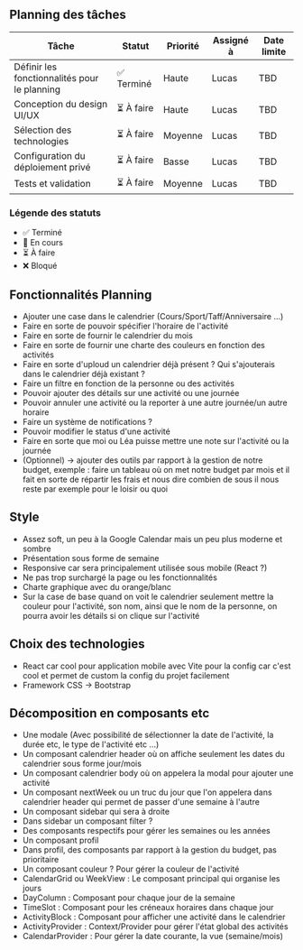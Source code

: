 ## Planning des tâches

| Tâche | Statut | Priorité | Assigné à | Date limite |
|-------|--------|----------|-----------|-------------|
| Définir les fonctionnalités pour le planning | ✅ Terminé | Haute | Lucas | TBD |
| Conception du design UI/UX | ⏳ À faire | Haute | Lucas | TBD |
| Sélection des technologies | ⏳ À faire | Moyenne | Lucas | TBD |
| Configuration du déploiement privé | ⏳ À faire | Basse | Lucas | TBD |
| Tests et validation | ⏳ À faire | Moyenne | Lucas | TBD |

### Légende des statuts
- ✅ Terminé
- 🔄 En cours
- ⏳ À faire
- ❌ Bloqué

## Fonctionnalités Planning 

- Ajouter une case dans le calendrier (Cours/Sport/Taff/Anniversaire ...)
- Faire en sorte de pouvoir spécifier l'horaire de l'activité
- Faire en sorte de fournir le calendrier du mois
- Faire en sorte de fournir une charte des couleurs en fonction des activités
- Faire en sorte d'uploud un calendrier déjà présent ? Qui s'ajouterais dans le calendrier déjà existant ?
- Faire un filtre en fonction de la personne ou des activités 
- Pouvoir ajouter des détails sur une activité ou une journée 
- Pouvoir annuler une activité ou la reporter à une autre journée/un autre horaire
- Faire un système de notifications ? 
- Pouvoir modifier le status d'une activité
- Faire en sorte que moi ou Léa puisse mettre une note sur l'activité ou la journée 
- (Optionnel) -> ajouter des outils par rapport à la gestion de notre budget, exemple : faire un tableau où on met notre budget par mois et il fait en sorte de répartir les frais et nous dire combien de sous il nous reste par exemple pour le loisir ou quoi


## Style

- Assez soft, un peu à la Google Calendar mais un peu plus moderne et sombre
- Présentation sous forme de semaine
- Responsive car sera principalement utilisée sous mobile (React ?)
- Ne pas trop surchargé la page ou les fonctionnalités
- Charte graphique avec du orange/blanc
- Sur la case de base quand on voit le calendrier seulement mettre la couleur pour l'activité, son nom, ainsi que le nom de la personne, on pourra avoir les détails si on clique sur l'activité


## Choix des technologies

- React car cool pour application mobile avec Vite pour la config car c'est cool et permet de custom la config du projet facilement
- Framework CSS -> Bootstrap


## Décomposition en composants etc 

- Une modale (Avec possibilité de sélectionner la date de l'activité, la durée etc, le type de l'activité etc ...)
- Un composant calendrier header où on affiche seulement les dates du calendrier sous forme jour/mois
- Un composant calendrier body où on appelera la modal pour ajouter une activité
- Un composant nextWeek ou un truc du jour que l'on appelera dans calendrier header qui permet de passer d'une semaine à l'autre
- Un composant sidebar qui sera à droite
- Dans sidebar un composant filter ?
- Des composants respectifs pour gérer les semaines ou les années
- Un composant profil
- Dans profil, des composants par rapport à la gestion du budget, pas prioritaire
- Un composant couleur ? Pour gérer la couleur de l'activité
- CalendarGrid ou WeekView : Le composant principal qui organise les jours
- DayColumn : Composant pour chaque jour de la semaine
- TimeSlot : Composant pour les créneaux horaires dans chaque jour
- ActivityBlock : Composant pour afficher une activité dans le calendrier
- ActivityProvider : Context/Provider pour gérer l'état global des activités
- CalendarProvider : Pour gérer la date courante, la vue (semaine/mois)
